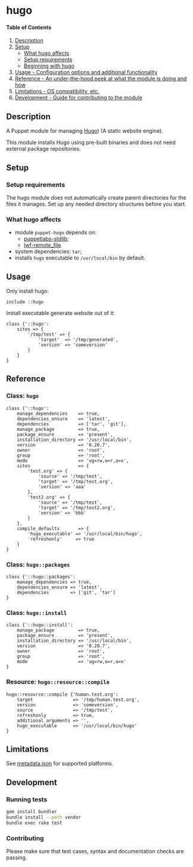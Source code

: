 # hugo

#### Table of Contents

1. [Description](#description)
1. [Setup](#setup)
    * [What hugo affects](#what-hugo-affects)
    * [Setup requirements](#setup-requirements)
    * [Beginning with hugo](#beginning-with-hugo)
1. [Usage - Configuration options and additional functionality](#usage)
1. [Reference - An under-the-hood peek at what the module is doing and how](#reference)
1. [Limitations - OS compatibility, etc.](#limitations)
1. [Development - Guide for contributing to the module](#development)

## Description

A Puppet module for managing [Hugo][hugo]) (A static website engine).

This module installs Hugo using pre-built binaries and does not need external package repositories.

## Setup

### Setup requirements

The hugo module does not automatically create parent directories for the files it manages. Set up any needed directory structures before you start.

### What hugo affects

* module `puppet-hugo` depends on:
    * [puppetlabs-stdlib][puppetlabs-stdlib];
    * [lwf-remote_file][lwf-remote_file].
* system dependencies: `tar`;
* installs `hugo` executable to `/usr/local/bin` by default.

## Usage

Only install hugo:

```puppet
include ::hugo
```

Install executable generate website out of it:

```puppet
class {'::hugo':
    sites => {
        '/tmp/test' => {
            'target'  => '/tmp/generated',
            'version' => 'someversion'
        }
    }
}
```

## Reference

### Class: `hugo`

```puppet
class {'::hugo':
    manage_dependencies    => true,
    dependencies_ensure    => 'latest',
    dependencies           => ['tar', 'git'],
    manage_package         => true,
    package_ensure         => 'present',
    installation_directory => '/usr/local/bin',
    version                => '0.20.7',
    owner                  => 'root',
    group                  => 'root',
    mode                   => 'ug=rw,o=r,a=x',
    sites                  => {
        'test.org' => {
            'source' => '/tmp/test',
            'target' => '/tmp/test.org',
            'version' => 'aaa'
        },
        'test2.org' => {
            'source' => '/tmp/test',
            'target' => '/tmp/test2.org',
            'version' => 'bbb'
        }
    },
    compile_defaults       => {
        'hugo_executable' => '/usr/local/bin/hugo',
        'refreshonly'     => true
    }
}
```

### Class: `hugo::packages`

```puppet
class {'::hugo::packages':
    manage_dependencies => true,
    dependencies_ensure => 'latest',
    dependencies        => ['git', 'tar']
}
```

### Class: `hugo::install`

```puppet
class {'::hugo::install':
    manage_package         => true,
    package_ensure         => 'present',
    installation_directory => '/usr/local/bin',
    version                => '0.20.7',
    owner                  => 'root',
    group                  => 'root',
    mode                   => 'ug=rw,o=r,a=x'
}
```

### Resource: `hugo::resource::compile`

```puppet
hugo::resource::compile {'human.test.org':
    target               => '/tmp/human.test.org',
    version              => 'someversion',
    source               => '/tmp/test',
    refreshonly          => true,
    additional_arguments => '',
    hugo_executable      => '/usr/local/bin/hugo'
}
```

## Limitations

See [metadata.json](metadata.json) for supported platforms.

## Development

### Running tests

```bash
gem install bundler
bundle install --path vendor
bundle exec rake test
```

### Contributing

Please make sure that test cases, syntax and documentation checks are passing.

[hugo]: https://gohugo.io/
[puppetlabs-stdlib]: https://github.com/puppetlabs/puppetlabs-stdlib
[lwf-remote_file]: https://github.com/lwf/puppet-remote_file
